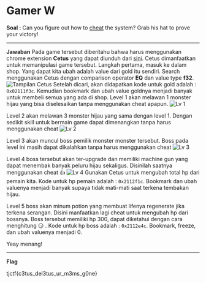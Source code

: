 

# Gamer W
**Soal :**
Can you figure out how to [cheat](https://gamer_w.tjctf.org/) the system? Grab his hat to prove your victory!

____________________________________
**Jawaban**
Pada game tersebut diberitahu bahwa harus menggunakan chrome extension **Cetus** yang dapat diunduh dari [sini](https://github.com/Qwokka/Cetus). Cetus dimanfaatkan untuk memanipulasi game tersebut. 
Langkah pertama, masuk ke dalam shop. Yang dapat kita ubah adalah value dari gold itu sendiri. Search menggunakan Cetus dengan comparison operator **EQ** dan value type **f32**. 
![Tampilan Cetus](https://github.com/lumbricina/TJCTF-2020-05311840000044/blob/master/Web/Gamer%20W/cetus.png)
Setelah dicari, akan didapatkan kode untuk gold adalah : `0x02111f3c`. Kemudian bookmark dan ubah value goldnya menjadi banyak untuk membeli semua yang ada di shop. 
Level 1 akan melawan 1 monster hijau yang bisa diselesaikan tanpa menggunakan cheat apapun.
![Lv 1](https://github.com/lumbricina/TJCTF-2020-05311840000044/blob/master/Web/Gamer%20W/lv%201.PNG)

Level 2 akan melawan 3 monster hijau yang sama dengan level 1. Dengan sedikit skill untuk bermain game dapat dimenangkan tanpa harus menggunakan cheat
![Lv 2](https://github.com/lumbricina/TJCTF-2020-05311840000044/blob/master/Web/Gamer%20W/lv%202.PNG)

Level 3 akan muncul boss pemilik monster monster tersebut. Boss pada level ini masih dapat dikalahkan tanpa harus menggunakan cheat
![Lv 3](https://github.com/lumbricina/TJCTF-2020-05311840000044/blob/master/Web/Gamer%20W/lv%203.PNG)

Level 4 boss tersebut akan ter-upgrade dan memiliki machine gun yang dapat menembak banyak peluru hijau sekaligus. Disinilah saatnya menggunakan cheat :thumbsup:
![Lv 4](https://github.com/lumbricina/TJCTF-2020-05311840000044/blob/master/Web/Gamer%20W/lv%204.PNG)
Gunakan Cetus untuk mengubah total hp dari pemain kita. Kode untuk hp pemain adalah : `0x2112f1c`. Bookmark dan ubah valuenya menjadi banyak supaya tidak mati-mati saat terkena tembakan hijau.

Level 5 boss akan minum potion yang membuat lifenya regenerate jika terkena serangan. Disini manfaatkan lagi cheat untuk mengubah hp dari bossnya. Boss tersebut memiliki hp 300, dapat diketahui dengan cara menghitung :smirk: . Kode untuk hp boss adalah : `0x2112e4c`. Bookmark, freeze, dan ubah valuenya menjadi 0. 

Yeay menang!
____________________________________
**Flag**

tjctf{c3tus_del3tus_ur_m3ms_g0ne}
